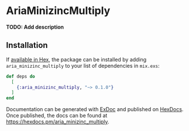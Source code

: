 # AriaMinizincMultiply

**TODO: Add description**

## Installation

If [available in Hex](https://hex.pm/docs/publish), the package can be installed
by adding `aria_minizinc_multiply` to your list of dependencies in `mix.exs`:

```elixir
def deps do
  [
    {:aria_minizinc_multiply, "~> 0.1.0"}
  ]
end
```

Documentation can be generated with [ExDoc](https://github.com/elixir-lang/ex_doc)
and published on [HexDocs](https://hexdocs.pm). Once published, the docs can
be found at <https://hexdocs.pm/aria_minizinc_multiply>.
